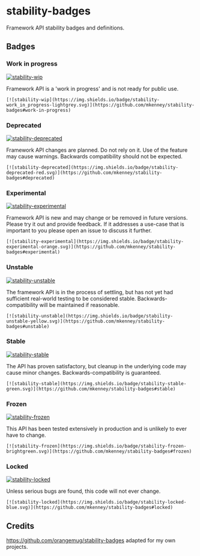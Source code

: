 # stability-badges

Framework API stability badges and definitions.

## Badges

### Work in progress
[![stability-wip](https://img.shields.io/badge/stability-work_in_progress-lightgrey.svg)](https://github.com/mkenney/stability-badges#work-in-progress)

Framework API is a 'work in progress' and is not ready for public use.

    [![stability-wip](https://img.shields.io/badge/stability-work_in_progress-lightgrey.svg)](https://github.com/mkenney/stability-badges#work-in-progress)


### Deprecated
[![stability-deprecated](https://img.shields.io/badge/stability-deprecated-red.svg)](https://github.com/mkenney/stability-badges#deprecated)

Framework API changes are planned. Do not rely on it. Use of the feature may cause warnings. Backwards compatibility should not be expected.

    [![stability-deprecated](https://img.shields.io/badge/stability-deprecated-red.svg)](https://github.com/mkenney/stability-badges#deprecated)

### Experimental
[![stability-experimental](https://img.shields.io/badge/stability-experimental-orange.svg)](https://github.com/mkenney/stability-badges#experimental)

Framework API is new and may change or be removed in future versions. Please try it out and provide feedback. If it addresses a use-case that is important to you please open an issue to discuss it further.

    [![stability-experimental](https://img.shields.io/badge/stability-experimental-orange.svg)](https://github.com/mkenney/stability-badges#experimental)

### Unstable
[![stability-unstable](https://img.shields.io/badge/stability-unstable-yellow.svg)](https://github.com/mkenney/stability-badges#unstable)

The framework API is in the process of settling, but has not yet had sufficient real-world testing to be considered stable. Backwards-compatibility will be maintained if reasonable.

    [![stability-unstable](https://img.shields.io/badge/stability-unstable-yellow.svg)](https://github.com/mkenney/stability-badges#unstable)

### Stable
[![stability-stable](https://img.shields.io/badge/stability-stable-green.svg)](https://github.com/mkenney/stability-badges#stable)

The API has proven satisfactory, but cleanup in the underlying code may cause minor changes. Backwards-compatibility is guaranteed.

    [![stability-stable](https://img.shields.io/badge/stability-stable-green.svg)](https://github.com/mkenney/stability-badges#stable)

### Frozen
[![stability-frozen](https://img.shields.io/badge/stability-frozen-brightgreen.svg)](https://github.com/mkenney/stability-badges#frozen)

This API has been tested extensively in production and is unlikely to ever have to change.

    [![stability-frozen](https://img.shields.io/badge/stability-frozen-brightgreen.svg)](https://github.com/mkenney/stability-badges#frozen)

### Locked
[![stability-locked](https://img.shields.io/badge/stability-locked-blue.svg)](https://github.com/mkenney/stability-badges#locked)

Unless serious bugs are found, this code will not ever change.

    [![stability-locked](https://img.shields.io/badge/stability-locked-blue.svg)](https://github.com/mkenney/stability-badges#locked)

## Credits
https://github.com/orangemug/stability-badges adapted for my own projects.
